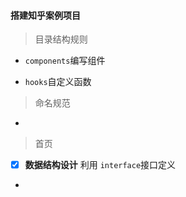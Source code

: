 #### 搭建**知乎**案例项目

> 目录结构规则

- `components`编写组件

- `hooks`自定义函数

> 命名规范

-

> 首页

- [x] **数据结构设计** 利用 `interface`接口定义

-
